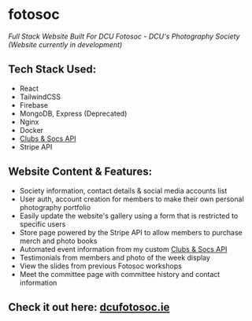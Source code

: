 # fotosoc

*Full Stack Website Built For DCU Fotosoc - DCU's Photography Society (Website currently in development)*

## Tech Stack Used:
- React
- TailwindCSS
- Firebase
- MongoDB, Express (Deprecated)
- Nginx
- Docker
- [Clubs & Socs API](https://github.com/CheeseLad/clubsandsocs-api)
- Stripe API

## Website Content & Features:
- Society information, contact details & social media accounts list
- User auth, account creation for members to make their own personal photography portfolio
- Easily update the website's gallery using a form that is restricted to specific users
- Store page powered by the Stripe API to allow members to purchase merch and photo books
- Automated event information from my custom [Clubs & Socs API](https://github.com/CheeseLad/clubsandsocs-api) 
- Testimonials from members and photo of the week display
- View the slides from previous Fotosoc workshops
- Meet the committee page with committee history and contact information

## Check it out here: [dcufotosoc.ie](https://dcufotosoc.ie)
